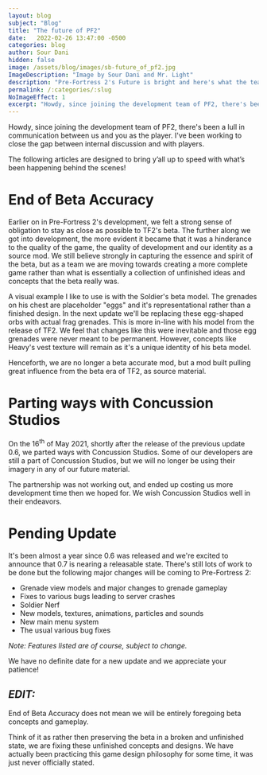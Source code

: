 ```yaml
---
layout: blog
subject: "Blog"
title: "The future of PF2"
date:   2022-02-26 13:47:00 -0500
categories: blog
author: Sour Dani
hidden: false
image: /assets/blog/images/sb-future_of_pf2.jpg
ImageDescription: "Image by Sour Dani and Mr. Light"
description: "Pre-Fortress 2's Future is bright and here's what the team's been working on as well as officially addressing some pressing topics."
permalink: /:categories/:slug
NoImageEffect: 1
excerpt: "Howdy, since joining the development team of PF2, there's been a lull in communication between us and you as the player. I've been working to close the gap between internal discussion and with players."
---
```


Howdy, since joining the development team of PF2, there's been a lull in communication between us and you as the player. I've been working to close the gap between internal discussion and with players. 

The following articles are designed to bring y’all up to speed with what’s been happening behind the scenes!


# End of Beta Accuracy

Earlier on in Pre-Fortress 2's development, we felt a strong sense of obligation to stay as close as possible to TF2's beta. The further along we got into development, the more evident it became that it was a hinderance to the quality of the game, the quality of development and our identity as a source mod. We still believe strongly in capturing the essence and spirit of the beta, but as a team we are moving towards creating a more complete game rather than what is essentially a collection of unfinished ideas and concepts that the beta really was.

A visual example I like to use is with the Soldier's beta model. The grenades on his chest are placeholder "eggs" and it's representational rather than a finished design. In the next update we'll be replacing these egg-shaped orbs with actual frag grenades. This is more in-line with his model from the release of TF2. We feel that changes like this were inevitable and those egg grenades were never meant to be permanent. However, concepts like Heavy's vest texture will remain as it's a unique identity of his beta model.

Henceforth, we are no longer a beta accurate mod, but a mod built pulling great influence from the beta era of TF2, as source material.

# Parting ways with Concussion Studios

On the 16<sup>th</sup> of May 2021, shortly after the release of the previous update 0.6, we parted ways with Concussion Studios. Some of our developers are still a part of Concussion Studios, but we will no longer be using their imagery in any of our future material. 

The partnership was not working out, and ended up costing us more development time then we hoped for. We wish Concussion Studios well in their endeavors.

# Pending Update

It's been almost a year since 0.6 was released and we're excited to announce that 0.7 is nearing a releasable state. There's still lots of work to be done but the following 
major changes will be coming to Pre-Fortress 2:

- Grenade view models and major changes to grenade gameplay
- Fixes to various bugs leading to server crashes
- Soldier Nerf
- New models, textures, animations, particles and sounds
- New main menu system
- The usual various bug fixes

<i>Note: Features listed are of course, subject to change.</i>

We have no definite date for a new update and we appreciate your patience!
<br>

<h2><i>EDIT:</i></h2>
End of Beta Accuracy does not mean we will be entirely foregoing beta concepts and gameplay.

Think of it as rather then preserving the beta in a broken and unfinished state, we are fixing these unfinished concepts and designs. We have actually been practicing this game design philosophy for some time, it was just never officially stated.
